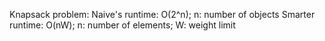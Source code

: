 Knapsack problem: 
Naive's runtime: O(2^n); n: number of objects
Smarter runtime: O(nW); n: number of elements; W: weight limit 
